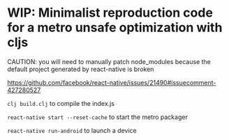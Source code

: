 # WIP: Minimalist reproduction code for a metro unsafe optimization with cljs




CAUTION: you will need to manually patch node_modules because the default project generated by react-native is broken

https://github.com/facebook/react-native/issues/21490#issuecomment-427280527




`clj build.clj` to compile the index.js

`react-native start --reset-cache` to start the metro packager

`react-native run-android` to launch a device
